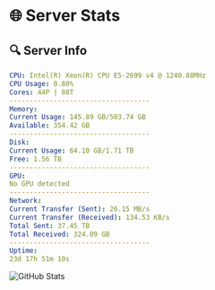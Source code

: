# 🌐 Server Stats
## 🔍 Server Info
```yaml
CPU: Intel(R) Xeon(R) CPU E5-2699 v4 @ 1240.88MHz
CPU Usage: 0.80%
Cores: 44P | 88T
-----------------------------------
Memory:
Current Usage: 145.89 GB/503.74 GB
Available: 354.42 GB
-----------------------------------
Disk:
Current Usage: 64.10 GB/1.71 TB
Free: 1.56 TB
-----------------------------------
GPU:
No GPU detected
-----------------------------------
Network:
Current Transfer (Sent): 26.15 MB/s
Current Transfer (Received): 134.53 KB/s
Total Sent: 37.45 TB
Total Received: 324.09 GB
-----------------------------------
Uptime:
23d 17h 51m 10s
```
![GitHub Stats](https://img.shields.io/badge/Updated-2025-03-31_15:13:59-blue)